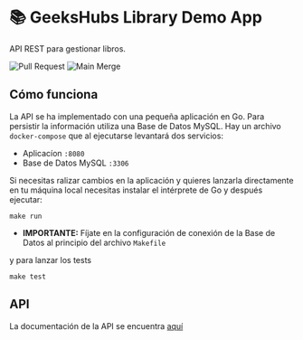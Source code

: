 # 📚 GeeksHubs Library Demo App

API REST para gestionar libros.

![Pull Request](https://github.com/rubencougil/geekshubs-library/workflows/Pull%20Request/badge.svg)
![Main Merge](https://github.com/rubencougil/geekshubs-library/workflows/Main%20Merge/badge.svg)

## Cómo funciona

La API se ha implementado con una pequeña aplicación en Go. Para persistir la información utiliza una Base de Datos MySQL.
Hay un archivo `docker-compose` que al ejecutarse levantará dos servicios:

* Aplicacíon `:8080`
* Base de Datos MySQL `:3306`

Si necesitas ralizar cambios en la aplicación y quieres lanzarla directamente en tu máquina local necesitas instalar el intérprete de Go y después ejecutar: 

`make run`

* **IMPORTANTE:** Fíjate en la configuración de conexión de la Base de Datos al principio del archivo `Makefile`

y para lanzar los tests

`make test`

## API 

La documentación de la API se encuentra [aquí](https://documenter.getpostman.com/view/255227/TVejgpWn)
